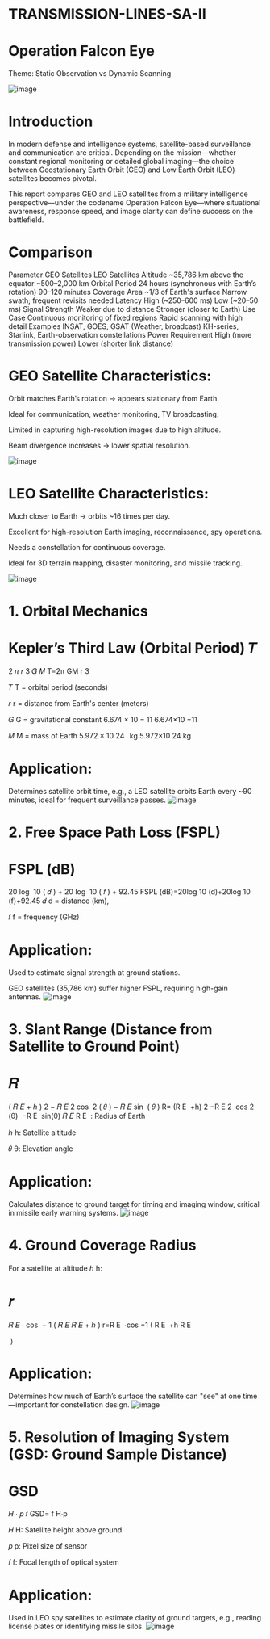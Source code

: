 # TRANSMISSION-LINES-SA-II

# Operation Falcon Eye

Theme: Static Observation vs Dynamic Scanning

![image](https://github.com/user-attachments/assets/2b3eb6b0-aedf-4309-9ea9-9ada8885260e)

# Introduction
In modern defense and intelligence systems, satellite-based surveillance and communication are critical. Depending on the mission—whether constant regional monitoring or detailed global imaging—the choice between Geostationary Earth Orbit (GEO) and Low Earth Orbit (LEO) satellites becomes pivotal.

This report compares GEO and LEO satellites from a military intelligence perspective—under the codename Operation Falcon Eye—where situational awareness, response speed, and image clarity can define success on the battlefield.


# Comparison 
Parameter	GEO Satellites	LEO Satellites
Altitude	~35,786 km above the equator	~500–2,000 km
Orbital Period	24 hours (synchronous with Earth’s rotation)	90–120 minutes
Coverage Area	~1/3 of Earth's surface	Narrow swath; frequent revisits needed
Latency	High (~250–600 ms)	Low (~20–50 ms)
Signal Strength	Weaker due to distance	Stronger (closer to Earth)
Use Case	Continuous monitoring of fixed regions	Rapid scanning with high detail
Examples	INSAT, GOES, GSAT (Weather, broadcast)	KH-series, Starlink, Earth-observation constellations
Power Requirement	High (more transmission power)	Lower (shorter link distance)


 # GEO Satellite Characteristics:
Orbit matches Earth’s rotation → appears stationary from Earth.

Ideal for communication, weather monitoring, TV broadcasting.

Limited in capturing high-resolution images due to high altitude.

Beam divergence increases → lower spatial resolution.

![image](https://github.com/user-attachments/assets/c035d69a-fe75-4a3e-ac80-6c4038495f84)


# LEO Satellite Characteristics:
Much closer to Earth → orbits ~16 times per day.

Excellent for high-resolution Earth imaging, reconnaissance, spy operations.

Needs a constellation for continuous coverage.

Ideal for 3D terrain mapping, disaster monitoring, and missile tracking.

![image](https://github.com/user-attachments/assets/8dcb6323-0403-4044-a2df-4991a6a7bf76)

# 1. Orbital Mechanics
Kepler’s Third Law (Orbital Period)
𝑇
=
2
𝜋
𝑟
3
𝐺
𝑀
T=2π 
GM
r 
3
 
 
𝑇
T = orbital period (seconds)

𝑟
r = distance from Earth's center (meters)

𝐺
G = gravitational constant 
6.674
×
10
−
11
6.674×10 
−11
 

𝑀
M = mass of Earth 
5.972
×
10
24
 
kg
5.972×10 
24
 kg

# Application:
Determines satellite orbit time, e.g., a LEO satellite orbits Earth every ~90 minutes, ideal for frequent surveillance passes.
![image](https://github.com/user-attachments/assets/4ab4792e-9523-4188-941f-bbda87fc9801)

 # 2. Free Space Path Loss (FSPL)
FSPL (dB)
=
20
log
⁡
10
(
𝑑
)
+
20
log
⁡
10
(
𝑓
)
+
92.45
FSPL (dB)=20log 
10
​
 (d)+20log 
10
​
 (f)+92.45
𝑑
d = distance (km),

𝑓
f = frequency (GHz)

# Application:

Used to estimate signal strength at ground stations.

GEO satellites (35,786 km) suffer higher FSPL, requiring high-gain antennas.
![image](https://github.com/user-attachments/assets/1796d970-a9b0-4719-a06f-4b95d9a3e5b7)

# 3. Slant Range (Distance from Satellite to Ground Point)
𝑅
=
(
𝑅
𝐸
+
ℎ
)
2
−
𝑅
𝐸
2
cos
⁡
2
(
𝜃
)
−
𝑅
𝐸
sin
⁡
(
𝜃
)
R= 
(R 
E
​
 +h) 
2
 −R 
E
2
​
 cos 
2
 (θ)
​
 −R 
E
​
 sin(θ)
𝑅
𝐸
R 
E
​
 : Radius of Earth

ℎ
h: Satellite altitude

𝜃
θ: Elevation angle

#  Application:
Calculates distance to ground target for timing and imaging window, critical in missile early warning systems.
![image](https://github.com/user-attachments/assets/7ec744fd-df7a-478a-aa88-2d916191a965)

# 4. Ground Coverage Radius
For a satellite at altitude 
ℎ
h:

𝑟
=
𝑅
𝐸
⋅
cos
⁡
−
1
(
𝑅
𝐸
𝑅
𝐸
+
ℎ
)
r=R 
E
​
 ⋅cos 
−1
 ( 
R 
E
​
 +h
R 
E
​
 
​
 )
# Application:
Determines how much of Earth’s surface the satellite can "see" at one time—important for constellation design.
![image](https://github.com/user-attachments/assets/2cf0d926-f9a5-4d38-aae9-293f2f3e411a)

# 5. Resolution of Imaging System (GSD: Ground Sample Distance)
GSD
=
𝐻
⋅
𝑝
𝑓
GSD= 
f
H⋅p
​
 
𝐻
H: Satellite height above ground

𝑝
p: Pixel size of sensor

𝑓
f: Focal length of optical system

# Application:

Used in LEO spy satellites to estimate clarity of ground targets, e.g., reading license plates or identifying missile silos.
![image](https://github.com/user-attachments/assets/2d4e3b2d-8636-41dd-b082-9b53edec026b)













